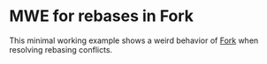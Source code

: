 # MWE for rebases in Fork

This minimal working example shows a weird behavior of [Fork](https://git-fork.com/) when resolving rebasing conflicts.
